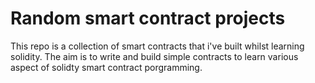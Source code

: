 # Random smart contract projects

This repo is a collection of smart contracts that i've built whilst learning solidity. The aim is to write and build simple contracts to learn various aspect of solidty smart contract porgramming. 
